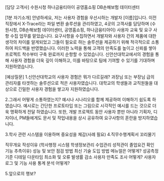 [담당 고객사]
수원시청
하나금융티아이
공영홈쇼핑
DB손해보험 데이터센터

[1분 자기소개]
안녕하세요, 저는 사용자 경험을 우선시하는 개발자 [이름]입니다.
이전 직장에서 X-Trace라는 파일 변환 솔루션을 관리하였고, 4곳의 고객사를 담당하며
(수원시청, DB손해보험 데이터센터, 공영홈쇼핑, 하나금융티아이)
사용자 교육 및 요구 사항 수집 업무를 맡았습니다.
요구사항을 수집하면서 개발자와 사용자 간의 제품에 대한 생각의 차이를 알게되었고
그들이 필요로 하는 솔루션을 제공하기 위해 적극적으로 소통하여 피드백을 반영했습니다.
이러한 노력을 통해 고객의 만족도를 높이고 신뢰를 쌓아
프로젝트 착수부터 구축 완료까지 순항할 수 있었습니다.
신안산대학교에서의 경험을 통해 사용자 경험을 더욱 깊이 이해하고,
이를 바탕으로 팀에 기여할 수 있기를 기대하며 지원하였습니다.

[예상질문]
1.신안산대학교의 사용자 경험은 뭐가 다르길래?
과장님 또는 부장님 급의 관리자를 타겟하는 솔루션으로 적은 사용자였습니다.
대학교의 학생들과 교직원들을 대상으로 긴밀한 사용자 경험을 쌓고자 지원하였습니다.

2.그래서 어떻게 소통하였는지?
예시나 시나리오를 함께 제공하여 이해하기 쉽도록 하였습니다.
예시로는 간단한 프로토타입 또는 그림으로 시각적인 예시를 드는 것으로 더욱 명확하게 전달 하였습니다.
또한, 개발 프로젝트 동안 사용자 뿐만 아니라 기획자, 디자이너, PM들에게도 문서 및 작업내용을 상시 공유하여
요구사항의 혼란을 방지하였습니다.


3.학사 관련 시스템을 이용하며 중요성을 체감(사례 필요)
4.직무수행계획서 꼬리물기

직무개요 작성이유
(학사행정 시스템 학생정보관리 수업관리 성적관이 졸업요건 확인 기능 추측이유)
성능 및 보안 점검 방법
최신 기술 도입 방법
메뉴얼은 어떻게?
성공측정 기준 디테일
다운타임 최소화 및 오류 발생률 감소
사용자 만족도 조사 어떻게?
사용자 로그 및 기능 사용 통계 분석 어떻게?

5.앞으로의 행보?
